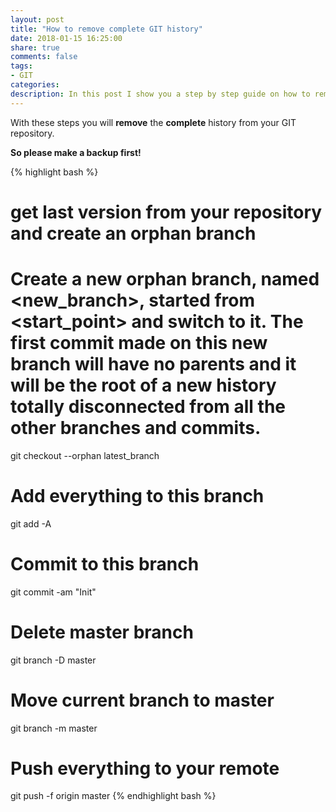 ```yaml
---
layout: post
title: "How to remove complete GIT history"
date: 2018-01-15 16:25:00
share: true
comments: false
tags: 
- GIT
categories:
description: In this post I show you a step by step guide on how to remove the complete GIT history from your repository. Attention, This cannot be reversed!
---
```


With these steps you will **remove** the **complete** history from your GIT repository. 

**So please make a backup first!**

{% highlight bash %}
# get last version from your repository and create an orphan branch
# Create a new orphan branch, named <new_branch>, started from <start_point> and switch to it. The first commit made on this new branch will have no parents and it will be the root of a new history totally disconnected from all the other branches and commits.
git checkout --orphan latest_branch
# Add everything to this branch
git add -A
# Commit to this branch
git commit -am "Init"
# Delete master branch
git branch -D master
# Move current branch to master
git branch -m master
# Push everything to your remote
git push -f origin master
{% endhighlight bash %}
